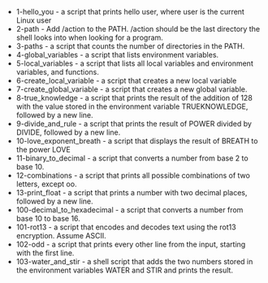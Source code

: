 - 1-hello_you - a script that prints hello user, where user is the current Linux user
- 2-path - Add /action to the PATH. /action should be the last directory the shell looks into when looking for a program.
- 3-paths -  a script that counts the number of directories in the PATH.
- 4-global_variables -  a script that lists environment variables.
- 5-local_variables -  a script that lists all local variables and environment variables, and functions.
- 6-create_local_variable - a script that creates a new local variable
- 7-create_global_variable - a script that creates a new global variable.
- 8-true_knowledge -  a script that prints the result of the addition of 128 with the value stored in the environment variable TRUEKNOWLEDGE, followed by a new line.
- 9-divide_and_rule - a script that prints the result of POWER divided by DIVIDE, followed by a new line.
- 10-love_exponent_breath - a script that displays the result of BREATH to the power LOVE
- 11-binary_to_decimal - a script that converts a number from base 2 to base 10.
- 12-combinations - a script that prints all possible combinations of two letters, except oo.
- 13-print_float - a script that prints a number with two decimal places, followed by a new line.
- 100-decimal_to_hexadecimal - a script that converts a number from base 10 to base 16.
- 101-rot13 - a script that encodes and decodes text using the rot13 encryption. Assume ASCII.
- 102-odd -  a script that prints every other line from the input, starting with the first line.
- 103-water_and_stir - a shell script that adds the two numbers stored in the environment variables WATER and STIR and prints the result.

